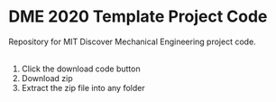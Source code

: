 # DME 2020 Template Project Code
Repository for MIT Discover Mechanical Engineering project code.<br/>
<br/>
1. Click the download code button <br/>
2. Download zip<br/>
3. Extract the zip file into any folder
